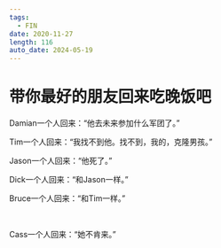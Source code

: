 ```yaml
---
tags:
  - FIN
date: 2020-11-27
length: 116
auto_date: 2024-05-19
---
```


# 带你最好的朋友回来吃晚饭吧

Damian一个人回来：“他去未来参加什么军团了。”

Tim一个人回来：“我找不到他。找不到，我的，克隆男孩。”

Jason一个人回来：“他死了。”

Dick一个人回来：“和Jason一样。”

Bruce一个人回来：“和Tim一样。”

<br>

Cass一个人回来：“她不肯来。”
